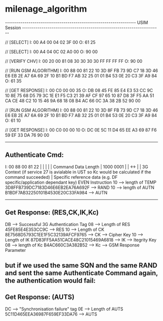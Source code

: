 # milenage_algorithm
-------------------------------------------------------------------   USIM Session     -----------------------------------------------------------------------

// [SELECT]
I: 00 A4 00 04 02 3F 00 
O: 61 25 

// [SELECT]
I: 00 A4 04 0C 02 A0 00 
O: 90 00 

// [VERIFY CHV]
I: 00 20 00 81 08 30 30 30 30 FF FF FF FF 
O: 90 00 

// [RUN GSM ALGORITHM]
I: 00 88 00 81 22 10 3D 8F FB 73 9D C7 18 3D 46 E6 EB 2E A7 6A 69 2F 10 B1 BD F7 AB 32 25 01 01 B4 53 0E 20 C3 3F A9 84 
O: 61 35 

// [GET RESPONSE]
I: 00 C0 00 00 35 
O: DB 08 45 FE 85 E4 E3 53 CC 9C 10 8E 75 68 D5 79 3C 1E E1 F5 C3 21 39 AF CF 97 65 10 87 D8 3F F5 AA 51 CA CE 48 C2 10 15 46 9A 68 18 08 B4 AC 66 0C 3A 38 2B 52 90 00 

// [RUN GSM ALGORITHM]
I: 00 88 00 81 22 10 3D 8F FB 73 9D C7 18 3D 46 E6 EB 2E A7 6A 69 2F 10 B1 BD F7 AB 32 25 01 01 B4 53 0E 20 C3 3F A9 84 
O: 61 10 

// [GET RESPONSE]
I: 00 C0 00 00 10 
O: DC 0E 5C 11 D4 65 EE A3 69 87 F6 59 EF 33 DA 76 90 00 

-----------------
Authenticate Cmd:
-----------------
I: 00 88 00 81 22 
	  |     |  |
	  |     |  Command Data Length
	  |     1000 0001
	  |     |     <-> 
	  |     |      3G Context (if service 27 is avialable in UST so Kc would be calculated if the command succeeded)
	  |		Specific reference data (e.g. DF specific/application dependant key)
	  EVEN Instruction
10 --> length of TEMP
3D8FFB739DC7183D46E6EB2EA76A692F --> RAND
10 --> length of AUTN
B1BDF7AB32250101B4530E20C33FA984 --> AUTN

-----------------
Get Response: (RES,CK,IK,Kc)
-----------------
DB --> Successful 3G Authentication Tag
08 --> Length of RES
45FE85E4E353CC9C --> RES
10 --> Length of CK
8E7568D5793C1EE1F5C32139AFCF9765 --> CK --> Cipher Key
10 --> Length of IK
87D83FF5AA51CACE48C21015469A6818 --> IK --> Itegrity Key
08 --> length of Kc
B4AC660C3A382B52 --> Kc --> GSM Response Parameter

but if we used the same SQN and the same RAND and sent the same Authenticate Command again, the authentication would fail:
-----------------
Get Response: (AUTS)
-----------------
DC --> "Synchronisation failure" tag
0E --> Length of AUTS
5C11D465EEA36987F659EF33DA76 --> AUTS
